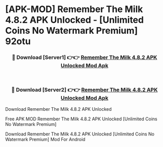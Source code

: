 # [APK-MOD] Remember The Milk 4.8.2 APK Unlocked - [Unlimited Coins No Watermark Premium] 92otu



<div align="center">
<h3>🔴 Download [Server1] 👉👉 <a href="https://momento.my/?title=Remember_The_Milk_4.8.2_APK_Unlocked">Remember The Milk 4.8.2 APK Unlocked Mod Apk</a></h3><br>

<h3>🔴 Download [Server2] 👉👉 <a href="https://momento.my/?title=Remember_The_Milk_4.8.2_APK_Unlocked">Remember The Milk 4.8.2 APK Unlocked Mod Apk</a></h3>
</div>



Download Remember The Milk 4.8.2 APK Unlocked 

Free APK MOD Remember The Milk 4.8.2 APK Unlocked [Unlimited Coins No Watermark Premium]

Download Remember The Milk 4.8.2 APK Unlocked [Unlimited Coins No Watermark Premium] Mod For Android
